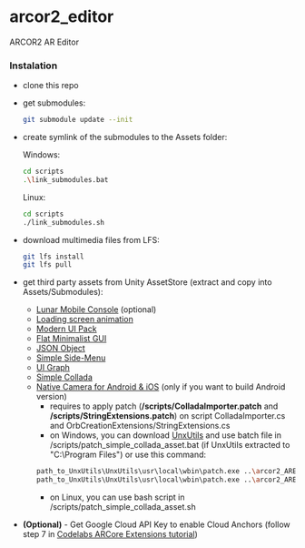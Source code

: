 # arcor2_editor
ARCOR2 AR Editor


### Instalation
 - clone this repo
 - get submodules:
   ```bash
   git submodule update --init
   ```
 - create symlink of the submodules to the Assets folder:
 
   Windows:
   ```bash
   cd scripts
   .\link_submodules.bat
   ```
   
   Linux:
   ```bash
   cd scripts
   ./link_submodules.sh
   ```
 - download multimedia files from LFS:
   ```bash
   git lfs install
   git lfs pull
   ```
 - get third party assets from Unity AssetStore (extract and copy into Assets/Submodules):
   - [Lunar Mobile Console](https://assetstore.unity.com/packages/tools/gui/lunar-mobile-console-free-82881) (optional)
   - [Loading screen animation](https://assetstore.unity.com/packages/tools/loading-screen-animation-98505) 
   - [Modern UI Pack](https://assetstore.unity.com/packages/tools/gui/modern-ui-pack-150824)
   - [Flat Minimalist GUI](https://assetstore.unity.com/packages/2d/gui/flat-minimalist-gui-ui-pack-over-600-png-146895)
   - [JSON Object](https://assetstore.unity.com/packages/tools/input-management/json-object-710)
   - [Simple Side-Menu](https://assetstore.unity.com/packages/tools/gui/simple-side-menu-143623)
   - [UI Graph](https://assetstore.unity.com/packages/tools/gui/ui-graph-51304)
   - [Simple Collada](https://assetstore.unity.com/packages/tools/input-management/simple-collada-19579)
   - [Native Camera for Android & iOS](https://assetstore.unity.com/packages/tools/integration/native-camera-for-android-ios-117802) (only if you want to build Android version)
     - requires to apply patch (<b>/scripts/ColladaImporter.patch</b> and <b>/scripts/StringExtensions.patch</b>) on script ColladaImporter.cs and OrbCreationExtensions/StringExtensions.cs
     - on Windows, you can download [UnxUtils](http://unxutils.sourceforge.net/) and use batch file in /scripts/patch_simple_collada_asset.bat (if UnxUtils extracted to "C:\Program Files\") or use this command:
     ```bash       
     path_to_UnxUtils\UnxUtils\usr\local\wbin\patch.exe ..\arcor2_AREditor\Assets\Submodules\SimpleCollada\ColladaImporter.cs -i ColladaImporter.patch
     path_to_UnxUtils\UnxUtils\usr\local\wbin\patch.exe ..\arcor2_AREditor\Assets\Submodules\SimpleCollada\OrbCreationExtensions\StringExtensions.cs -i StringExtensions.patch
     ```
     - on Linux, you can use bash script in /scripts/patch_simple_collada_asset.sh

 - <b>(Optional)</b> - Get Google Cloud API Key to enable Cloud Anchors (follow step 7 in [Codelabs ARCore Extensions tutorial](https://codelabs.developers.google.com/codelabs/arcore-extensions-cloud-anchors/#6))
